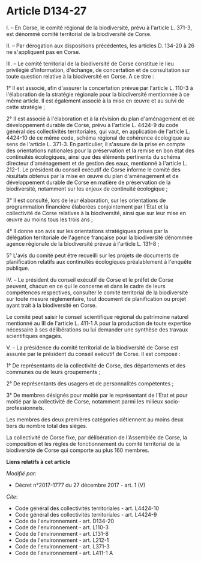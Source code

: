 # Article D134-27

I. – En Corse, le comité régional de la biodiversité, prévu à l'article L. 371-3, est dénommé comité territorial de la
biodiversité de Corse. 

II. – Par dérogation aux dispositions précédentes, les articles D. 134-20 à 26 ne s'appliquent pas en Corse. 

III. – Le comité territorial de la biodiversité de Corse constitue le lieu privilégié d'information, d'échange, de
concertation et de consultation sur toute question relative à la biodiversité en Corse. A ce titre : 

1° Il est associé, afin d'assurer la concertation prévue par l'article L. 110-3 à l'élaboration de la stratégie régionale
pour la biodiversité mentionnée à ce même article. Il est également associé à la mise en œuvre et au suivi de cette
stratégie ; 

2° Il est associé à l'élaboration et à la révision du plan d'aménagement et de développement durable de Corse, prévu à
l'article L. 4424-9 du code général des collectivités territoriales, qui vaut, en application de l'article L. 4424-10 de ce
même code, schéma régional de cohérence écologique au sens de l'article L. 371-3. En particulier, il s'assure de la prise en
compte des orientations nationales pour la préservation et la remise en bon état des continuités écologiques, ainsi que des
éléments pertinents du schéma directeur d'aménagement et de gestion des eaux, mentionné à l'article L. 212-1. Le président du
conseil exécutif de Corse informe le comité des résultats obtenus par la mise en œuvre du plan d'aménagement et de
développement durable de Corse en matière de préservation de la biodiversité, notamment sur les enjeux de continuité
écologique ; 

3° Il est consulté, lors de leur élaboration, sur les orientations de programmation financière élaborées conjointement par
l'Etat et la   collectivité de Corse relatives à la biodiversité, ainsi que sur leur mise en œuvre au moins tous les trois
ans ; 

4° Il donne son avis sur les orientations stratégiques prises par la délégation territoriale de l'agence française pour la
biodiversité dénommée agence régionale de la biodiversité prévue à l'article L. 131-8 ; 

5° L'avis du comité peut être recueilli sur les projets de documents de planification relatifs aux continuités écologiques
préalablement à l'enquête publique. 

IV. – Le président du conseil exécutif de Corse et le préfet de Corse peuvent, chacun en ce qui le concerne et dans le cadre
de leurs compétences respectives, consulter le comité territorial de la biodiversité sur toute mesure réglementaire, tout
document de planification ou projet ayant trait à la biodiversité en Corse. 

Le comité peut saisir le conseil scientifique régional du patrimoine naturel mentionné au III de l'article L. 411-1 A pour la
production de toute expertise nécessaire à ses délibérations ou lui demander une synthèse des travaux scientifiques engagés. 

V. – La présidence du comité territorial de la biodiversité de Corse est assurée par le président du conseil exécutif de
Corse. Il est composé : 

1° De représentants de la   collectivité de Corse, des départements et des communes ou de leurs groupements ; 

2° De représentants des usagers et de personnalités compétentes ; 

3° De membres désignés pour moitié par le représentant de l'Etat et pour moitié par la   collectivité de Corse, notamment
parmi les milieux socio-professionnels. 

Les membres des deux premières catégories détiennent au moins deux tiers du nombre total des sièges. 

La   collectivité de Corse fixe, par délibération de l'Assemblée de Corse, la composition et les règles de fonctionnement du
comité territorial de la biodiversité de Corse qui comporte au plus 160 membres.

**Liens relatifs à cet article**

_Modifié par_:

  - Décret n°2017-1777 du 27 décembre 2017 - art. 1 (V)

_Cite_:

  - Code général des collectivités territoriales - art. L4424-10
  - Code général des collectivités territoriales - art. L4424-9
  - Code de l'environnement - art. D134-20
  - Code de l'environnement - art. L110-3
  - Code de l'environnement - art. L131-8
  - Code de l'environnement - art. L212-1
  - Code de l'environnement - art. L371-3
  - Code de l'environnement - art. L411-1 A
